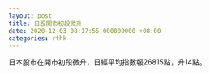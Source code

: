 ```yaml
---
layout: post
title: 日股開市初段微升
date: 2020-12-03 08:17:55.000000000 +08:00
categories: rthk
---
```


日本股市在開市初段微升，日經平均指數報26815點，升14點。
